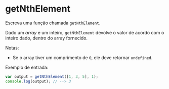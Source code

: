 # getNthElement

Escreva uma função chamada `getNthElement`.

Dado um _array_ e um inteiro, `getNthElement` devolve o valor de acordo com o inteiro dado, dentro do array fornecido.

Notas:

* Se o array tiver um comprimento de `0`, ele deve retornar  `undefined`.

Exemplo de entrada:

```javascript
var output = getNthElement([1, 3, 5], 1);
console.log(output); // --> 3
```

